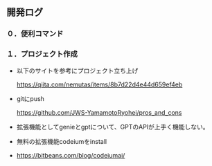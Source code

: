 ## 開発ログ
### ０．便利コマンド 

### １．プロジェクト作成

- 以下のサイトを参考にプロジェクト立ち上げ
  
  https://qiita.com/nemutas/items/8b7d22d4e44d659ef4eb
- gitにpush
  
  https://github.com/JWS-YamamotoRyohei/pros_and_cons


- 拡張機能としてgenieとgptについて、GPTのAPIが上手く機能しない。
- 無料の拡張機能codeiumをinstall
- https://bitbeans.com/blog/codeiumai/



